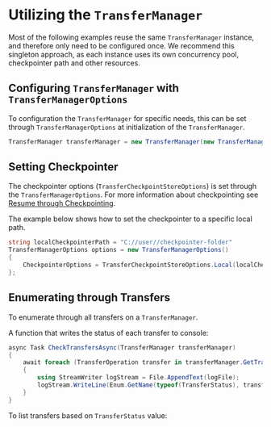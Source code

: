 # Utilizing the `TransferManager` 

Most of the following examples reuse the same `TransferManager` instance, and therefore only need to be configured once. We recommend this singleton approach, as each instance uses its own concurrency pool, checkpointer path and other resources.

## Configuring `TransferManager` with `TransferManagerOptions`

To configuration the `TransferManager` for specific needs, this can be set through `TransferManagerOptions` at initialization of the `TransferManager`.

```C# Snippet:CreateTransferManagerSimple_BasePackage
TransferManager transferManager = new TransferManager(new TransferManagerOptions());
```

## Setting Checkpointer

The checkpointer options (`TransferCheckpointStoreOptions`) is set through the `TransferManagerOptions`. For more information about checkpointing see [Resume through Checkpointing](https://github.com/Azure/azure-sdk-for-net/blob/main/sdk/storage/Azure.Storage.DataMovement/samples/Checkpointing.md).

The example below shows how to set the checkpointer to a specific local path.
```csharp
string localCheckpointerPath = "C://user//checkpointer-folder"
TransferManagerOptions options = new TransferManagerOptions()
{
    CheckpointerOptions = TransferCheckpointStoreOptions.Local(localCheckpointerPath)
};
```

## Enumerating through Transfers

To enumerate through all transfers on a `TransferManager`.

A function that writes the status of each transfer to console:

```C# Snippet:EnumerateTransfers
async Task CheckTransfersAsync(TransferManager transferManager)
{
    await foreach (TransferOperation transfer in transferManager.GetTransfersAsync())
    {
        using StreamWriter logStream = File.AppendText(logFile);
        logStream.WriteLine(Enum.GetName(typeof(TransferStatus), transfer.Status));
    }
}
```

To list transfers based on `TransferStatus` value:

```C# Snippet:EnumerateTransfersStatus
```
